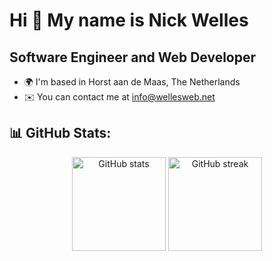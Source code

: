 Hi 👋 My name is Nick Welles
===============================

Software Engineer and Web Developer
-----------------------------------

* 🌍  I'm based in Horst aan de Maas, The Netherlands
* ✉️  You can contact me at [info@wellesweb.net](mailto:info@wellesweb.net)

## 📊 GitHub Stats:
<div align="center">
  <img height="150em" src="https://github-readme-stats.vercel.app/api?username=for3vigt&show_icons=true&theme=radical&hide=prs" alt="GitHub stats" />
  <img height="150em" src="https://github-readme-streak-stats.herokuapp.com?user=for3vigt&theme=radical" alt="GitHub streak" />
</div>
